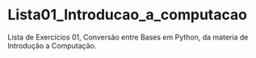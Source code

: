 # Lista01_Introducao_a_computacao
Lista de Exercícios 01, Conversão entre Bases em Python, da materia de Introdução a Computação.
